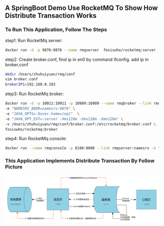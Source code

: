 ## A SpringBoot Demo Use RocketMQ To Show How Distribute Transaction Works
### To Run This Application, Follow The Steps
step1: Run RocketMq server:
```bash
docker run -d -p 9876:9876 --name rmqserver  foxiswho/rocketmq:server
```
step2: Create broker.conf, find ip in en0 by command ifconfig. add ip in broker.conf
```bash
mkdir /Users/zhuhuiyuan/rmq/conf
vim broker.conf
brokerIP1=192.168.0.103
```
step3: Run RocketMq broker:
```bash
docker run -d -p 10911:10911 -p 10909:10909 --name rmqbroker --link rmqserver:namesrv \
-e "NAMESRV_ADDR=namesrv:9876" \
-e "JAVA_OPTS=-Duser.home=/opt"  \
-e "JAVA_OPT_EXT=-server -Xms128m -Xmx128m -Xmn128m" \
-v /Users/zhuhuiyuan/rmq/conf/broker.conf:/etc/rocketmq/broker.conf \
foxiswho/rocketmq:broker
```
step4: Run RocketMq console:
```bash
docker run --name rmqconsole -p 8180:8080 --link rmqserver:namesrv -e "JAVA_OPTS=-Drocketmq.namesrv.addr=namesrv:9876 -Dcom.rocketmq.sendMessageWithVIPChannel=false" -t styletang/rocketmq-console-ng
```
### This Application Implements Distribute Transaction By Follow Picture
![rocketmq-distribute-transaction](src/main/resources/image.png)